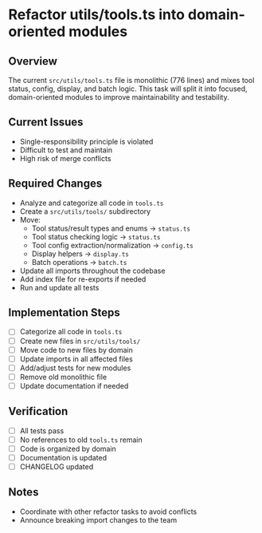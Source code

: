 # Refactor utils/tools.ts into domain-oriented modules

## Overview
The current `src/utils/tools.ts` file is monolithic (776 lines) and mixes tool status, config, display, and batch logic. This task will split it into focused, domain-oriented modules to improve maintainability and testability.

## Current Issues
- Single-responsibility principle is violated
- Difficult to test and maintain
- High risk of merge conflicts

## Required Changes
- Analyze and categorize all code in `tools.ts`
- Create a `src/utils/tools/` subdirectory
- Move:
  - Tool status/result types and enums → `status.ts`
  - Tool status checking logic → `status.ts`
  - Tool config extraction/normalization → `config.ts`
  - Display helpers → `display.ts`
  - Batch operations → `batch.ts`
- Update all imports throughout the codebase
- Add index file for re-exports if needed
- Run and update all tests

## Implementation Steps
- [ ] Categorize all code in `tools.ts`
- [ ] Create new files in `src/utils/tools/`
- [ ] Move code to new files by domain
- [ ] Update imports in all affected files
- [ ] Add/adjust tests for new modules
- [ ] Remove old monolithic file
- [ ] Update documentation if needed

## Verification
- [ ] All tests pass
- [ ] No references to old `tools.ts` remain
- [ ] Code is organized by domain
- [ ] Documentation is updated
- [ ] CHANGELOG updated

## Notes
- Coordinate with other refactor tasks to avoid conflicts
- Announce breaking import changes to the team 
